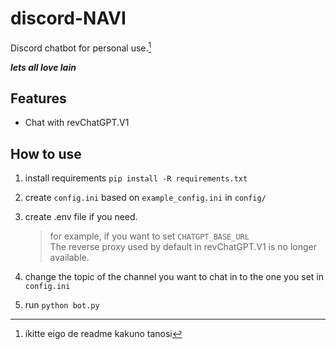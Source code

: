 # discord-NAVI
Discord chatbot for personal use.[^1]  

___lets all love lain___

## Features
- Chat with revChatGPT.V1

## How to use
1. install requirements `pip install -R requirements.txt`
2. create `config.ini` based on `example_config.ini` in `config/`
3. create .env file if you need.
    > for example, if you want to set `CHATGPT_BASE_URL`  
    > The reverse proxy used by default in revChatGPT.V1 is no longer available.

4. change the topic of the channel you want to chat in to the one you set in `config.ini`
5. run `python bot.py`

[^1]: ikitte eigo de readme kakuno tanosi